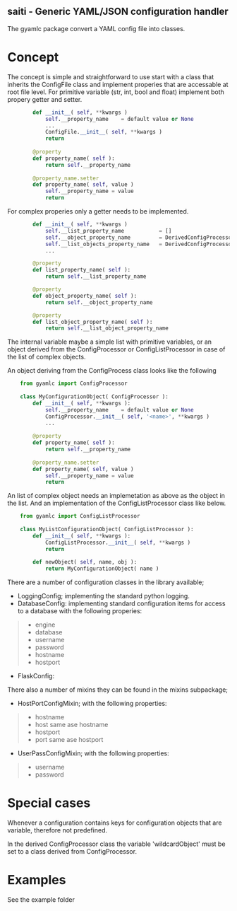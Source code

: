 saiti - Generic YAML/JSON configuration handler
-----------------------------------------------

The gyamlc package convert a YAML config file into classes. 

# Concept
The concept is simple and straightforward to use start with a class that 
inherits the ConfigFile class and implement properies that are accessable
at root file level. For primitive variable (str, int, bool and float) 
implement both propery getter and setter.
```python       
        def __init__( self, **kwargs )
            self.__property_name    = default value or None
            ... 
            ConfigFile.__init__( self, **kwargs )
            return
            
        @property
        def property_name( self ):
            return self.__property_name
            
        @property_name.setter
        def property_name( self, value )
            self.__property_name = value
            return
```

For complex properies only a getter needs to be implemented.
```python       
        def __init__( self, **kwargs )
            self.__list_property_name           = []
            self.__object_property_name         = DerivedConfigProcessor
            self.__list_objects_property_name   = DerivedConfigProcessorList
            ... 

        @property
        def list_property_name( self ):
            return self.__list_property_name

        @property
        def object_property_name( self ):
            return self.__object_property_name

        @property
        def list_object_property_name( self ):
            return self.__list_object_property_name

```

The internal variable maybe a simple list with primitive variables, or an 
object derived from the ConfigProcessor or ConfigListProcessor in case of 
the list of complex objects.
   
An object deriving from the ConfigProcess class looks like the following
```python
    from gyamlc import ConfigProcessor
    
    class MyConfigurationObject( ConfigProcessor ):
        def __init__( self, **kwargs ):
            self.__property_name    = default value or None
            ConfigProcessor.__init__( self, '<name>', **kwargs )
            ... 
            
        @property
        def property_name( self ):
            return self.__property_name
            
        @property_name.setter
        def property_name( self, value )
            self.__property_name = value
            return
```

An list of complex object needs an implemetation as above as the object in 
the list. And an implementation of the ConfigListProcessor class like below.
  
```python
    from gyamlc import ConfigListProcessor   
    
    class MyListConfigurationObject( ConfigListProcessor ):
        def __init__( self, **kwargs ):
            ConfigListProcessor.__init__( self, **kwargs )
            return
            
        def newObject( self, name, obj ):
            return MyConfigurationObject( name )

```

There are a number of configuration classes in the library available;
* LoggingConfig;    implementing the standard python logging.
* DatabaseConfig:   implementing standard configuration items for access 
to a database with the following properies: 
> * engine
> * database
> * username
> * password
> * hostname
> * hostport
* FlaskConfig:  

There also a number of mixins they can be found in the mixins subpackage;
* HostPortConfigMixin; with the following properties:
> * hostname
> * host        same ase hostname
> * hostport
> * port        same ase hostport
* UserPassConfigMixin; with the following properties:
> * username
> * password
 
# Special cases
Whenever a configuration contains keys for configuration objects that are
variable, therefore not predefined. 

In the derived ConfigProcessor class the variable 'wildcardObject' must 
be set to a class derived from ConfigProcessor.
 






# Examples
See the example folder

